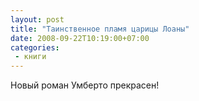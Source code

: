 ```yaml
---
layout: post
title: "Таинственное пламя царицы Лоаны"
date: 2008-09-22T10:19:00+07:00
categories:
 - книги
---
```


<div class='post'>
Новый роман Умберто прекрасен!</div>
